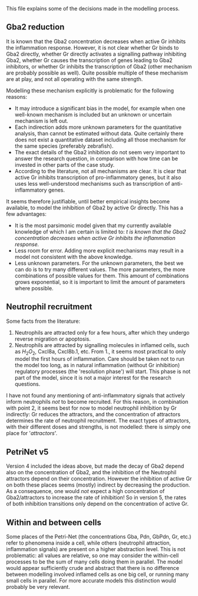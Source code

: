 This file explains some of the decisions made in the modelling process.

## Gba2 reduction
It is known that the Gba2 concentration decreases
when active Gr inhibits the inflammation response.
However, it is not clear whether Gr binds to Gba2 directly,
whether Gr directly activates a signalling pathway inhibiting Gba2,
whether Gr causes the transcription of genes leading to Gba2 inhibitors,
or whether Gr inhibits the transcription of Gba2
(other mechanism are probably possible as well).
Quite possible multiple of these mechanism are at play,
and not all operating with the same strength.

Modelling these mechanism explicitly is problematic for the following reasons:
* It may introduce a significant bias in the model,
    for example when one well-known mechanism is included
    but an unknown or uncertain mechanism is left out.
* Each indirection adds more unknown parameters for the quantitative analysis,
    than cannot be estimated without data.
    Quite certainly there does not exist a quantitative dataset
    including all those mechanism for the same species (preferably zebrafish).
* The exact details of the Gba2 inhibition do not seem very important
    to answer the research question, in comparison with
    how time can be invested in other parts of the case study.
* According to the literature, not all mechanisms are clear.
    It is clear that active Gr inhibits transcription of pro-inflammatory genes,
    but it also uses less well-understood mechanisms
    such as transcription of anti-inflammatory genes.

It seems therefore justifiable, 
until better empirical insights become available,
to model the inhibition of Gba2 by active Gr directly.
This has a few advantages:
* It is the most parsimonic model given that my currently available
    knowledge of which I am certain is limited to:
    *t is known that the Gba2 concentration decreases*
    *when active Gr inhibits the inflammation response.*
* Less room for error. Adding more explicit mechanisms
    may result in a model not consistent with the above knowledge.
* Less unknown parameters. For the unknown parameters,
    the best we can do is to try many different values.
    The more parameters, the more combinations of possible
    values for them. This amount of combinations grows exponential,
    so it is important to limit the amount of parameters where possible.

## Neutrophil recruitment
Some facts from the literature:
1. Neutrophils are attracted only for a few hours, after which they
    undergo reverse migration or apoptosis.
2. Neutrophils are attracted by signalling molecules in inflamed cells,
    such as $H_2O_2$, Cxcl8a, Cxcl8b.1, etc.
From 1., it seems most practical to only model the first hours of
inflammation. Care should be taken not to run the model too long,
as in natural inflammation (without Gr inhibition) regulatory
processes (the 'resolution phase') will start.
This phase is not part of the model, since it is not a major interest
for the research questions.

I have not found any mentioning of anti-inflammatory signals that 
actively inform neutrophils *not* to become recruited.
For this reason, in combination with point 2,
it seems best for now to model neutrophil inhibition by Gr indirectly:
Gr reduces the attractors, and the concentration
of attractors determines the rate of neutrophil recruitment.
The exact types of attractors, with their different doses and
strengths, is not modelled: there is simply one place for '*attractors*'.

## PetriNet v5

Version 4 included the ideas above,
but made the decay of Gba2 depend also on the concentration of Gba2,
and the inhibition of the Neutrophil attractors depend on their concentration.
However the inhibition of active Gr on both these places
seems (mostly) indirect by decreasing the production.
As a consequence, one would *not* expect a high concentration 
of Gba2/attractors to increase the rate of inhibition!
So in version 5, the rates of both inhibition transitions
only depend on the concentration of active Gr.

## Within and between cells
Some places of the Petri-Net (the concentrations Gba, Pdn, GbPdn,
Gr, etc.) refer to phenomena inside a cell,
while others (neutrophil attraction, inflammation signals)
are present on a higher abstraction level.
This is not problematic: all values are relative,
so one may consider the within-cell processes
to be the sum of many cells doing them in parallel.
The model would appear sufficiently crude and abstract
that there is no difference between modelling involved
inflamed cells as one big cell, 
or running many small cells in parallel.
For more accurate models this distinction would
probably be very relevant.